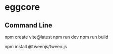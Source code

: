 # eggcore

## Command Line
npm create vite@latest
npm run dev
npm run build

npm install @tweenjs/tween.js